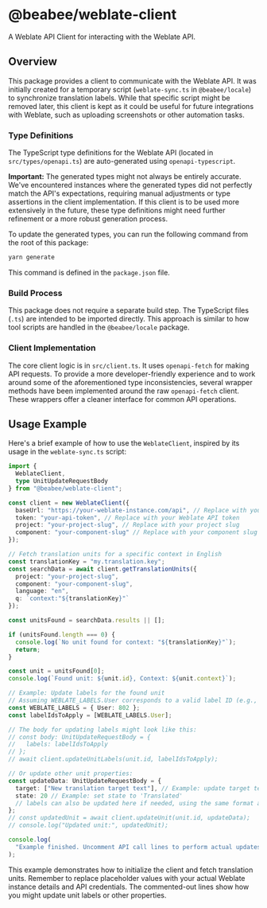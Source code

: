 # @beabee/weblate-client

A Weblate API Client for interacting with the Weblate API.

## Overview

This package provides a client to communicate with the Weblate API. It was initially created for a temporary script (`weblate-sync.ts` in `@beabee/locale`) to synchronize translation labels. While that specific script might be removed later, this client is kept as it could be useful for future integrations with Weblate, such as uploading screenshots or other automation tasks.

### Type Definitions

The TypeScript type definitions for the Weblate API (located in `src/types/openapi.ts`) are auto-generated using `openapi-typescript`.

**Important:** The generated types might not always be entirely accurate. We've encountered instances where the generated types did not perfectly match the API's expectations, requiring manual adjustments or type assertions in the client implementation. If this client is to be used more extensively in the future, these type definitions might need further refinement or a more robust generation process.

To update the generated types, you can run the following command from the root of this package:

```bash
yarn generate
```

This command is defined in the `package.json` file.

### Build Process

This package does not require a separate build step. The TypeScript files (`.ts`) are intended to be imported directly. This approach is similar to how tool scripts are handled in the `@beabee/locale` package.

### Client Implementation

The core client logic is in `src/client.ts`. It uses `openapi-fetch` for making API requests.
To provide a more developer-friendly experience and to work around some of the aforementioned type inconsistencies, several wrapper methods have been implemented around the raw `openapi-fetch` client. These wrappers offer a cleaner interface for common API operations.

## Usage Example

Here's a brief example of how to use the `WeblateClient`, inspired by its usage in the `weblate-sync.ts` script:

```typescript
import {
  WeblateClient,
  type UnitUpdateRequestBody
} from "@beabee/weblate-client";

const client = new WeblateClient({
  baseUrl: "https://your-weblate-instance.com/api", // Replace with your Weblate API URL
  token: "your-api-token", // Replace with your Weblate API token
  project: "your-project-slug", // Replace with your project slug
  component: "your-component-slug" // Replace with your component slug
});

// Fetch translation units for a specific context in English
const translationKey = "my.translation.key";
const searchData = await client.getTranslationUnits({
  project: "your-project-slug",
  component: "your-component-slug",
  language: "en",
  q: `context:"${translationKey}"`
});

const unitsFound = searchData.results || [];

if (unitsFound.length === 0) {
  console.log(`No unit found for context: "${translationKey}"`);
  return;
}

const unit = unitsFound[0];
console.log(`Found unit: ${unit.id}, Context: ${unit.context}`);

// Example: Update labels for the found unit
// Assuming WEBLATE_LABELS.User corresponds to a valid label ID (e.g., 802)
const WEBLATE_LABELS = { User: 802 };
const labelIdsToApply = [WEBLATE_LABELS.User];

// The body for updating labels might look like this:
// const body: UnitUpdateRequestBody = {
//   labels: labelIdsToApply
// };
// await client.updateUnitLabels(unit.id, labelIdsToApply);

// Or update other unit properties:
const updateData: UnitUpdateRequestBody = {
  target: ["New translation target text"], // Example: update target text
  state: 20 // Example: set state to 'Translated'
  // labels can also be updated here if needed, using the same format as updateUnitLabels
};
// const updatedUnit = await client.updateUnit(unit.id, updateData);
// console.log("Updated unit:", updatedUnit);

console.log(
  "Example finished. Uncomment API call lines to perform actual updates."
);
```

This example demonstrates how to initialize the client and fetch translation units. Remember to replace placeholder values with your actual Weblate instance details and API credentials. The commented-out lines show how you might update unit labels or other properties.

